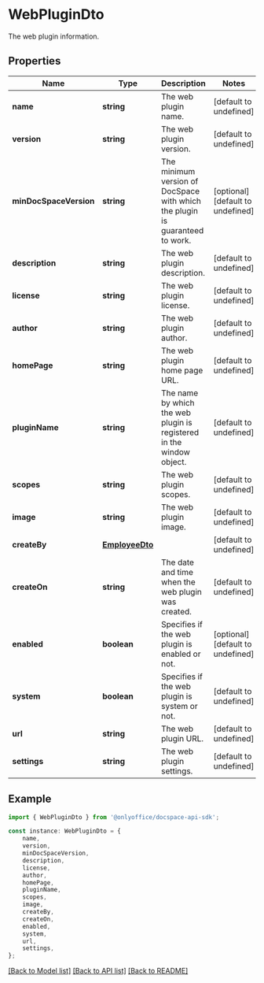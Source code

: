 # WebPluginDto

The web plugin information.

## Properties

Name | Type | Description | Notes
------------ | ------------- | ------------- | -------------
**name** | **string** | The web plugin name. | [default to undefined]
**version** | **string** | The web plugin version. | [default to undefined]
**minDocSpaceVersion** | **string** | The minimum version of DocSpace with which the plugin is guaranteed to work. | [optional] [default to undefined]
**description** | **string** | The web plugin description. | [default to undefined]
**license** | **string** | The web plugin license. | [default to undefined]
**author** | **string** | The web plugin author. | [default to undefined]
**homePage** | **string** | The web plugin home page URL. | [default to undefined]
**pluginName** | **string** | The name by which the web plugin is registered in the window object. | [default to undefined]
**scopes** | **string** | The web plugin scopes. | [default to undefined]
**image** | **string** | The web plugin image. | [default to undefined]
**createBy** | [**EmployeeDto**](EmployeeDto.md) |  | [default to undefined]
**createOn** | **string** | The date and time when the web plugin was created. | [default to undefined]
**enabled** | **boolean** | Specifies if the web plugin is enabled or not. | [optional] [default to undefined]
**system** | **boolean** | Specifies if the web plugin is system or not. | [default to undefined]
**url** | **string** | The web plugin URL. | [default to undefined]
**settings** | **string** | The web plugin settings. | [default to undefined]

## Example

```typescript
import { WebPluginDto } from '@onlyoffice/docspace-api-sdk';

const instance: WebPluginDto = {
    name,
    version,
    minDocSpaceVersion,
    description,
    license,
    author,
    homePage,
    pluginName,
    scopes,
    image,
    createBy,
    createOn,
    enabled,
    system,
    url,
    settings,
};
```

[[Back to Model list]](../README.md#documentation-for-models) [[Back to API list]](../README.md#documentation-for-api-endpoints) [[Back to README]](../README.md)
